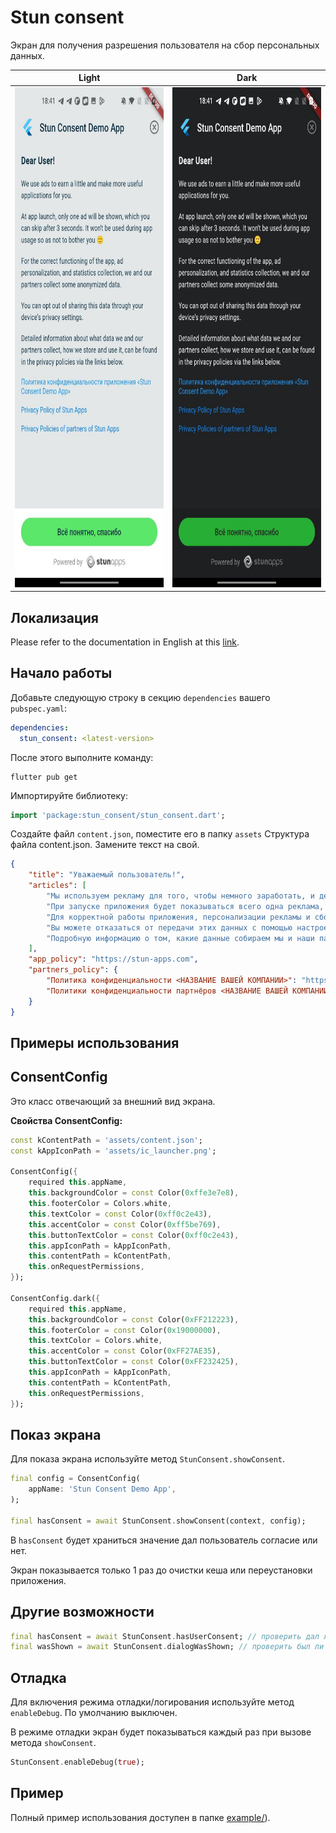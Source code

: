 # Stun consent

Экран для получения разрешения пользователя на сбор персональных данных.

| Light                                                                                                         | Dark                                                                                                          |
|---------------------------------------------------------------------------------------------------------------|---------------------------------------------------------------------------------------------------------------|
| <img height="800" src="https://github.com/STUN-Apps-Dev/stun_consent/blob/master/assets/light.jpeg?raw=true"> | <img  height="800" src="https://github.com/STUN-Apps-Dev/stun_consent/blob/master/assets/dark.jpeg?raw=true"> |

## Локализация
Please refer to the documentation in English at this [link](https://github.com/STUN-Apps-Dev/stun_consent/blob/master/README.md).

## Начало работы

Добавьте следующую строку в секцию `dependencies` вашего `pubspec.yaml`:
```yaml
dependencies:
  stun_consent: <latest-version>
```
После этого выполните команду:
```shell
flutter pub get
```

Импортируйте библиотеку:
```dart
import 'package:stun_consent/stun_consent.dart';
```

Создайте файл `content.json`, поместите его в папку `assets`
Структура файла content.json. Замените текст на свой.
```json
{
    "title": "Уважаемый пользователь!", 
    "articles": [
        "Мы используем рекламу для того, чтобы немного заработать, и делать больше полезных приложений для вас.",
        "При запуске приложения будет показываться всего одна реклама, вы сможете пропустить её через 3 секунды. При использовании приложения она не используется, чтобы не мешать вам 🙂",
        "Для корректной работы приложения, персонализации рекламы и сбора статистики мы и наши партнёры собираем некоторые обезличенные данные.",
        "Вы можете отказаться от передачи этих данных с помощью настроек конфиденциальности устройства.",
        "Подробную информацию о том, какие данные собираем мы и наши партнёры, как храним и для чего используем, вы можете найти в политиках конфиденциальности по ссылкам ниже."
    ],
    "app_policy": "https://stun-apps.com",
    "partners_policy": {
        "Политика конфиденциальности <НАЗВАНИЕ ВАШЕЙ КОМПАНИИ>": "https://stun-apps.com",
        "Политики конфиденциальности партнёров <НАЗВАНИЕ ВАШЕЙ КОМПАНИИ>": "https://stun-apps.com"
    }
}
```

## Примеры использования

## ConsentConfig

Это класс отвечающий за внешний вид экрана.

**Свойства ConsentConfig:**

```dart
const kContentPath = 'assets/content.json';
const kAppIconPath = 'assets/ic_launcher.png';

ConsentConfig({
    required this.appName,
    this.backgroundColor = const Color(0xffe3e7e8),
    this.footerColor = Colors.white,
    this.textColor = const Color(0xff0c2e43),
    this.accentColor = const Color(0xff5be769),
    this.buttonTextColor = const Color(0xff0c2e43),
    this.appIconPath = kAppIconPath,
    this.contentPath = kContentPath,
    this.onRequestPermissions,
});

ConsentConfig.dark({
    required this.appName,
    this.backgroundColor = const Color(0xFF212223),
    this.footerColor = const Color(0x19000000),
    this.textColor = Colors.white,
    this.accentColor = const Color(0xFF27AE35),
    this.buttonTextColor = const Color(0xFF232425),
    this.appIconPath = kAppIconPath,
    this.contentPath = kContentPath,
    this.onRequestPermissions,
});
```

## Показ экрана

Для показа экрана используйте метод `StunConsent.showConsent`.

```dart
final config = ConsentConfig(
    appName: 'Stun Consent Demo App',
);

final hasConsent = await StunConsent.showConsent(context, config);
```

В `hasConsent` будет храниться значение дал пользователь согласие или нет.

Экран показывается только 1 раз до очистки кеша или переустановки приложения.

## Другие возможности
```dart
final hasConsent = await StunConsent.hasUserConsent; // проверить дал ли пользователь согласие
final wasShown = await StunConsent.dialogWasShown; // проверить был ли экран показан раньше
```

## Отладка
Для включения режима отладки/логирования используйте метод `enableDebug`. По умолчанию выключен.

В режиме отладки экран будет показываться каждый раз при вызове метода `showConsent`.

```dart
StunConsent.enableDebug(true);
```

## Пример
Полный пример использования доступен в папке [example/](https://github.com/STUN-Apps-Dev/stun_consent)).